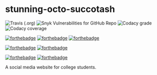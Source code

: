 # stunning-octo-succotash

![Travis (.org)](https://img.shields.io/travis/prajjwaldimri/stunning-octo-succotash.svg?style=for-the-badge) ![Snyk Vulnerabilities for GitHub Repo](https://img.shields.io/snyk/vulnerabilities/github/prajjwaldimri/stunning-octo-succotash.svg?style=for-the-badge) ![Codacy grade](https://img.shields.io/codacy/grade/db8266bb18894834b7228c84b9c4177e.svg?style=for-the-badge) ![Codacy coverage](https://img.shields.io/codacy/coverage/db8266bb18894834b7228c84b9c4177e.svg?style=for-the-badge)

[![forthebadge](https://forthebadge.com/images/badges/fuck-it-ship-it.svg)](https://forthebadge.com) [![forthebadge](https://forthebadge.com/images/badges/powered-by-electricity.svg)](https://forthebadge.com) [![forthebadge](https://forthebadge.com/images/badges/uses-badges.svg)](https://forthebadge.com)

[![forthebadge](https://forthebadge.com/images/badges/built-by-developers.svg)](https://forthebadge.com) [![forthebadge](https://forthebadge.com/images/badges/made-with-javascript.svg)](https://forthebadge.com)

[![forthebadge](https://forthebadge.com/images/badges/reading-6th-grade-level.svg)](https://forthebadge.com) [![forthebadge](https://forthebadge.com/images/badges/you-didnt-ask-for-this.svg)](https://forthebadge.com)

A social media website for college students.
